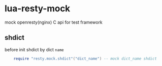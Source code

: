 # lua-resty-mock
mock openresty(nginx) C api for test framework

## shdict 
before init shdict by dict `name` 
```lua
    require "resty.mock.shdict"("dict_name") -- mock dict_name shdict
```